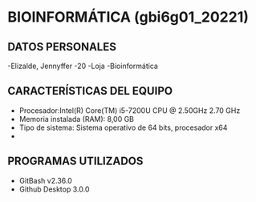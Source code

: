 # BIOINFORMÁTICA (gbi6g01_20221)
## DATOS PERSONALES
-Elizalde, Jennyffer
-20
-Loja
-Bioinformática

## CARACTERÍSTICAS DEL EQUIPO
- Procesador:Intel(R) Core(TM) i5-7200U CPU @ 2.50GHz 2.70 GHz
- Memoria instalada (RAM): 8,00 GB 
- Tipo de sistema: Sistema operativo de 64 bits, procesador x64
- 

## PROGRAMAS UTILIZADOS
- GitBash v2.36.0
- Github Desktop 3.0.0


